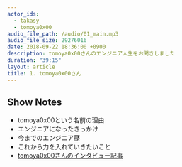 ```yaml
---
actor_ids:
  - takasy
  - tomoya0x00
audio_file_path: /audio/01_main.mp3
audio_file_size: 29276016
date: 2018-09-22 18:36:00 +0900
description: tomoya0x00さんのエンジニア人生をお聞きしました
duration: "39:15"
layout: article
title: 1. tomoya0x00さん
---
```


## Show Notes
- tomoya0x00という名前の理由
- エンジニアになったきっかけ
- 今までのエンジニア歴
- これから力を入れていきたいこと
- [tomoya0x00さんのインタビュー記事](https://dena.com/jp/recruit/career/engineer/interview/tomoya-miwa.html)